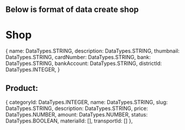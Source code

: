 ## Below is format of data create shop

# Shop
{
    name: DataTypes.STRING,
    description: DataTypes.STRING,
    thumbnail: DataTypes.STRING,
    cardNumber: DataTypes.STRING,
    bank: DataTypes.STRING,
    bankAccount: DataTypes.STRING,
    districtId: DataTypes.INTEGER,
}

## Product: 
{
    categoryId: DataTypes.INTEGER,
    name: DataTypes.STRING,
    slug: DataTypes.STRING,
    description: DataTypes.STRING,
    price: DataTypes.NUMBER,
    amount: DataTypes.NUMBER,
    status: DataTypes.BOOLEAN,
    materialId: [],
    transportId: []
},